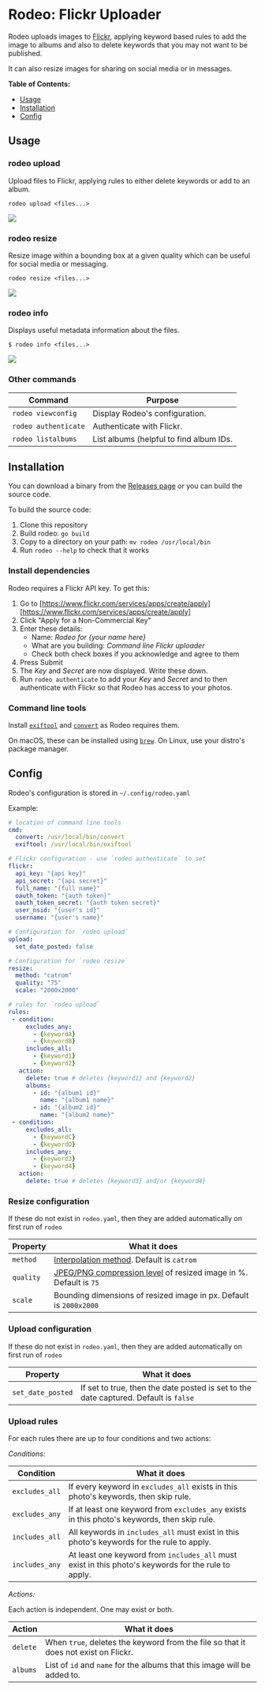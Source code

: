 # Rodeo: Flickr Uploader

Rodeo uploads images to [Flickr][1], applying keyword based rules to add the image to albums and also to delete keywords that you may not want to be published.

It can also resize images for sharing on social media or in messages.

**Table of Contents:**

* [Usage](#usage)
* [Installation](#installation)
* [Config](#config)

[1]: https://flickr.com

## Usage

### rodeo upload

Upload files to Flickr, applying rules to either delete keywords or add to an album.

```
rodeo upload <files...>
```
![](doc/rodeo-upload.png)

### rodeo resize

Resize image within a bounding box at a given quality which can be useful for social media or messaging.

```
rodeo resize <files...>
```

![](doc/rodeo-resize.png)

### rodeo info

Displays useful metadata information about the files.

```
$ rodeo info <files...>
```

![](doc/rodeo-info.png)


### Other commands

| Command | Purpose |
| --- | --- |
| `rodeo viewconfig` | Display Rodeo's configuration. |
| `rodeo authenticate` | Authenticate with Flickr. |
| `rodeo listalbums` | List albums (helpful to find album IDs. |


## Installation

You can download a binary from the [Releases page][releases] or you can build the source code.

To build the source code:

1. Clone this repository
2. Build rodeo: `go build`
3. Copy to a directory on your path: `mv rodeo /usr/local/bin` 
4. Run `rodeo --help` to check that it works

[releases]: https://github.com/akrabat/rodeo/releases

### Install dependencies

Rodeo requires a Flickr API key. To get this:

1. Go to [https://www.flickr.com/services/apps/create/apply][https://www.flickr.com/services/apps/create/apply]
2. Click "Apply for a Non-Commercial Key"
3. Enter these details:
    * Name: *Rodeo for {your name here}*
    * What are you building: *Command line Flickr uploader*
    * Check both check boxes if you acknowledge and agree to them
4. Press Submit
5. The *Key* and *Secret* are now displayed. Write these down.
6. Run `rodeo authenticate` to add your *Key* and *Secret* and to then authenticate with Flickr so that Rodeo has 
   access to your photos.

### Command line tools

Install [`exiftool`][2] and [`convert`][3] as Rodeo requires them. 

On macOS, these can be installed using [`brew`][4]. On Linux, use your distro's package manager.

[2]: https://exiftool.org
[3]: https://imagemagick.org/script/convert.php
[4]: https://brew.sh



 ## Config
 
 Rodeo's configuration is stored in `~/.config/rodeo.yaml`
 
 Example:
 
 ```yaml
 # location of command line tools
cmd: 
   convert: /usr/local/bin/convert
   exiftool: /usr/local/bin/exiftool

# Flickr configuration - use `rodeo authenticate` to set
flickr:
   api_key: "{api key}"
   api_secret: "{api secret}"
   full_name: "{full name}"
   oauth_token: "{auth token}"
   oauth_token_secret: "{auth token secret}"
   user_nsid: "{user's id}"
   username: "{user's name}"

# Configuration for `rodeo upload`
upload:
   set_date_posted: false

# Configuration for `rodeo resize`
resize:
   method: "catrom"
   quality: "75"
   scale: "2000x2000"

# rules for `rodeo upload`
rules:
  - condition: 
      excludes_any:
        - {keywordA}
        - {keywordB}
      includes_all:
        - {keyword1}
        - {keyword2}
    action:
      delete: true # deletes {keyword1} and {keyword2}
      albums:
        - id: "{album1 id}"
          name: "{album1 name}"
        - id: "{album2 id}"
          name: "{album2 name}"
  - condition: 
      excludes_all:
        - {keywordC}
        - {keywordD}
      includes_any:
        - {keyword3}
        - {keyword4}
    action:
      delete: true # deletes {keyword3} and/or {keyword4}
```

### Resize configuration

If these do not exist in `rodeo.yaml`, then they are added automatically on first
run of `rodeo`

| Property  | What it does                                                            |
| --------- | ----------------------------------------------------------------------- |
| `method`  | [Interpolation method][im]. Default is `catrom`                         |
| `quality` | [JPEG/PNG compression level][cl] of resized image in %. Default is `75` |
| `scale`   | Bounding dimensions of resized image in px. Default is `2000x2000`      |

[im]: https://imagemagick.org/script/command-line-options.php#interpolate
[cl]: https://imagemagick.org/script/command-line-options.php#quality

### Upload configuration

If these do not exist in `rodeo.yaml`, then they are added automatically on first
run of `rodeo`

| Property          | What it does                                                                         |
| ----------------- | ------------------------------------------------------------------------------------ |
| `set_date_posted` | If set to true, then the date posted is set to the date captured. Default is `false` |

### Upload rules

For each rules there are up to four conditions and two actions:

*Conditions:*

| Condition      | What it does                                                                                        |
| -------------- | --------------------------------------------------------------------------------------------------- |
| `excludes_all` | If every keyword in `excludes_all` exists in this photo's keywords, then skip rule.                 |
| `excludes_any` | If at least one keyword from `excludes_any` exists in this photo's keywords, then skip rule.        |
| `includes_all` | All keywords in `includes_all` must exist in this photo's keywords for the rule to apply.           |
| `includes_any` | At least one keyword from `includes_all` must exist in this photo's keywords for the rule to apply. |

*Actions:*

Each action is independent. One may exist or both.

| Action   | What it does                                                                         |
| -------- | ------------------------------------------------------------------------------------ |
| `delete` | When `true`, deletes the keyword from the file so that it does not exist on Flickr.  |
| `albums` | List of `id` and `name` for the albums that this image will be added to.             |


